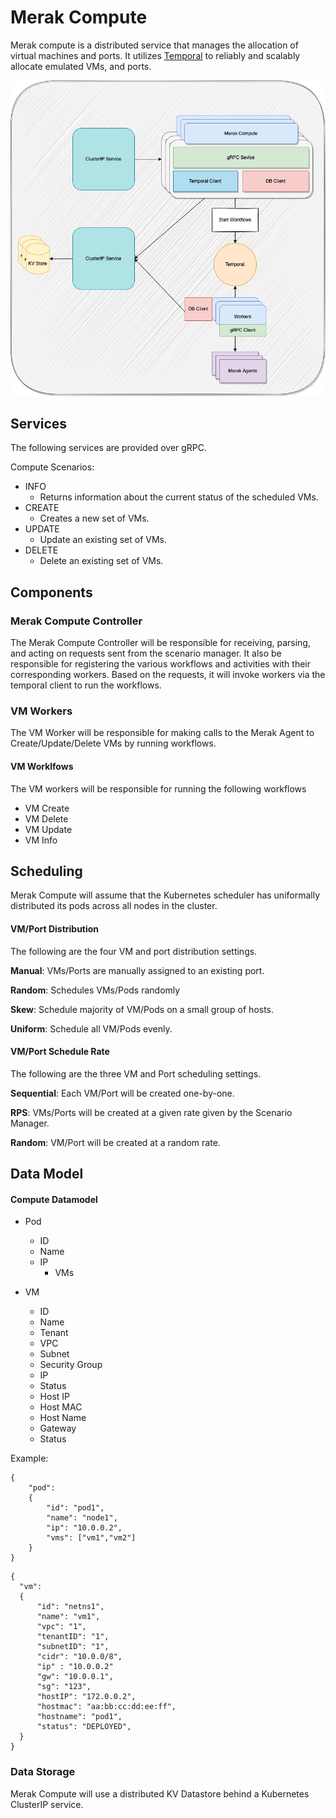 # Merak Compute

Merak compute is a distributed service that manages the allocation of virtual machines and ports. It utilizes [Temporal](https://temporal.io) to reliably and scalably allocate emulated VMs, and ports.

![merak compute design diagram](../images/merak_compute_design_diagram.png)

## Services

The following services are provided over gRPC.

Compute Scenarios:
- INFO
  - Returns information about the current status of the scheduled VMs.
- CREATE
  - Creates a new set of VMs.
- UPDATE
  - Update an existing set of VMs.
- DELETE
  - Delete an existing set of VMs.

## Components

### Merak Compute Controller
The Merak Compute Controller will be responsible for receiving, parsing, and acting on requests sent  from the scenario manager. It also be responsible for registering the various
workflows and activities with their corresponding workers.
Based on the requests, it will invoke workers via the temporal client to run the workflows.

### VM Workers
The VM Worker will be responsible for making calls to the Merak Agent to Create/Update/Delete VMs by running workflows.
#### VM Worklfows

The VM workers will be responsible for running the following workflows

- VM Create
- VM Delete
- VM Update
- VM Info

## Scheduling

Merak Compute will assume that the Kubernetes scheduler has uniformally distributed its pods across all nodes in the cluster.

#### VM/Port Distribution

The following are the four VM and port distribution settings.

**Manual**: VMs/Ports are manually assigned to an existing port.

**Random**: Schedules VMs/Pods randomly

**Skew**: Schedule majority of VM/Pods on a small group of hosts.

**Uniform**: Schedule all VM/Pods evenly.

#### VM/Port Schedule Rate

The following are the three VM and Port scheduling settings.

**Sequential**: Each VM/Port will be created one-by-one.

**RPS**: VMs/Ports will be created at a given rate given by the Scenario Manager.

**Random**: VM/Port will be created at a random rate.

## Data Model



#### Compute Datamodel

- Pod
  - ID
  - Name
  - IP
    - VMs

- VM
  - ID
  - Name
  - Tenant
  - VPC
  - Subnet
  - Security Group
  - IP
  - Status
  - Host IP
  - Host MAC
  - Host Name
  - Gateway
  - Status



Example:
```
{
    "pod":
    {
        "id": "pod1",
        "name": "node1",
        "ip": "10.0.0.2",
        "vms": ["vm1","vm2"]
    }
}
```

```
{
  "vm":
  {
      "id": "netns1",
      "name": "vm1",
      "vpc": "1",
      "tenantID": "1",
      "subnetID": "1",
      "cidr": "10.0.0/8",
      "ip" : "10.0.0.2"
      "gw": "10.0.0.1",
      "sg": "123",
      "hostIP": "172.0.0.2",
      "hostmac": "aa:bb:cc:dd:ee:ff",
      "hostname": "pod1",
      "status": "DEPLOYED",
  }
}
```


### Data Storage
Merak Compute will use a distributed KV Datastore behind a Kubernetes ClusterIP service.
